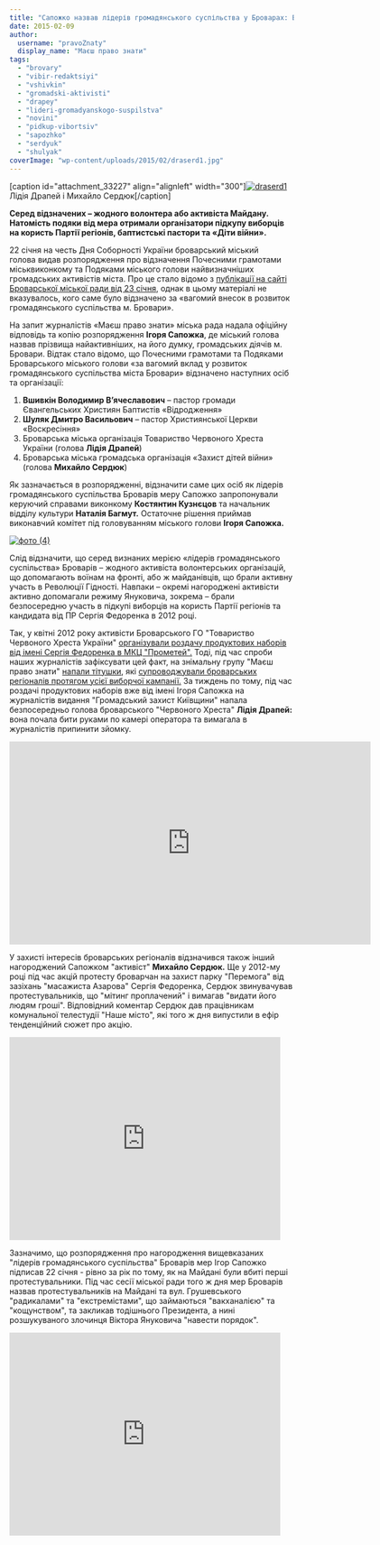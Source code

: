 ```yaml
---
title: "Сапожко назвав лідерів громадянського суспільства у Броварах: Вшивкін, Драпей, Сердюк і Шуляк"
date: 2015-02-09
author: 
  username: "pravoZnaty"
  display_name: "Маєш право знати"
tags: 
  - "brovary"
  - "vibir-redaktsiyi"
  - "vshivkin"
  - "gromadski-aktivisti"
  - "drapey"
  - "lideri-gromadyanskogo-suspilstva"
  - "novini"
  - "pidkup-vibortsiv"
  - "sapozhko"
  - "serdyuk"
  - "shulyak"
coverImage: "wp-content/uploads/2015/02/draserd1.jpg"
---
```


\[caption id="attachment\_33227" align="alignleft" width="300"\][![draserd1](https://mpz.brovary.org/wp-content/uploads/2015/02/draserd1.jpg)](https://mpz.brovary.org/wp-content/uploads/2015/02/draserd1.jpg) Лідія Драпей і Михайло Сердюк\[/caption\]

**Серед відзначених – жодного волонтера або активіста Майдану. Натомість подяки від мера отримали організатори підкупу виборців на користь Партії регіонів, баптистські пастори та «Діти війни».**

22 січня на честь Дня Соборності України броварський міський голова видав розпорядження про відзначення Почесними грамотами міськвиконкому та Подяками міського голови найвизначніших громадських активістів міста. Про це стало відомо з [публікації на сайті Броварської міської ради від 23 січня](https://brovary-rada.gov.ua/urochistii-zakh%D1%96d-do-dnya-sobornost%D1%96-ukra%D1%97ni), однак в цьому матеріалі не вказувалось, кого саме було відзначено за «вагомий внесок в розвиток громадянського суспільства м. Бровари».

На запит журналістів «Маєш право знати» міська рада надала офіційну відповідь та копію розпорядження **Ігоря Сапожка**, де міський голова назвав прізвища найактивніших, на його думку, громадських діячів м. Бровари. Відтак стало відомо, що Почесними грамотами та Подяками Броварського міського голови «за вагомий вклад у розвиток громадянського суспільства міста Бровари» відзначено наступних осіб та організації:

1. **Вшивкін Володимир В’ячеславович** – пастор громади Євангельських Християн Баптистів «Відродження»
2. **Шуляк Дмитро Васильович** – пастор Християнської Церкви «Воскресіння»
3. Броварська міська організація Товариство Червоного Хреста України (голова **Лідія Драпей**)
4. Броварська міська громадська організація «Захист дітей війни» (голова **Михайло Сердюк**)

Як зазначається в розпорядженні, відзначити саме цих осіб як лідерів громадянського суспільства Броварів меру Сапожко запропонували керуючий справами виконкому **Костянтин Кузнєцов** та начальник відділу культури **Наталія Багмут.** Остаточне рішення приймав виконавчий комітет під головуванням міського голови **Ігоря Сапожка.**

[![фото (4)](https://mpz.brovary.org/wp-content/uploads/2015/02/foto-4.jpg)](https://mpz.brovary.org/wp-content/uploads/2015/02/foto-4.jpg)

Слід відзначити, що серед визнаних мерією «лідерів громадянського суспільства» Броварів – жодного активіста волонтерських організацій, що допомагають воїнам на фронті, або ж майданівців, що брали активну участь в Революції Гідності. Навпаки – окремі нагороджені активісти активно допомагали режиму Януковича, зокрема – брали безпосередню участь в підкупі виборців на користь Партії регіонів та кандидата від ПР Сергія Федоренка в 2012 році.

Так, у квітні 2012 року активісти Броварського ГО "Товариство Червоного Хреста України" [організували роздачу продуктових наборів від імені Сергія Федоренка в МКЦ "Прометей".](https://mpz.brovary.org/fedorenko-rozpochav-peredviborchu-rozdachu-produktovih-naboriv-video/) Тоді, під час спроби наших журналістів зафіксувати цей факт, на знімальну групу "Маєш право знати" [напали тітушки](https://mpz.brovary.org/terminovo-na-znimalnu-grupu-mayesh-pravo-znati-zdiysneno-napad/), які [супроводжували броварських регіоналів протягом усієї виборчої кампанії.](https://mpz.brovary.org/stvoryuyemo-reyestr-brovarskih-sportsmeniv-boyovikiv/) За тиждень по тому, під час роздачі продуктових наборів вже від імені Ігоря Сапожка на журналістів видання "Громадський захист Київщини" напала безпосередньо голова броварського "Червоного Хреста" **Лідія Драпей:** вона почала бити руками по камері оператора та вимагала в журналістів припинити зйомку.

<iframe src="https://www.youtube.com/embed/ja4hUHRJllc" width="640" height="360" frameborder="0" allowfullscreen="allowfullscreen"></iframe>

У захисті інтересів броварських регіоналів відзначився також інший нагороджений Сапожком "активіст" **Михайло Сердюк.** Ще у 2012-му році під час акцій протесту броварчан на захист парку "Перемога" від зазіхань "масажиста Азарова" Сергія Федоренка, Сердюк звинувачував протестувальників, що "мітинг проплачений" і вимагав "видати його людям гроші". Відповідний коментар Сердюк дав працівникам комунальної телестудії "Наше місто", які того ж дня випустили в ефір тенденційний сюжет про акцію.

<iframe src="https://www.youtube.com/embed/sPbf4MzNva0" width="480" height="360" frameborder="0" allowfullscreen="allowfullscreen"></iframe>

Зазначимо, що розпорядження про нагородження вищевказаних "лідерів громадянського суспільства" Броварів мер Ігор Сапожко підписав 22 січня - рівно за рік по тому, як на Майдані були вбиті перші протестувальники. Під час сесії міської ради того ж дня мер Броварів назвав протестувальників на Майдані та вул. Грушевського "радикалами" та "екстремістами", що займаються "вакханалією" та "кощунством", та закликав тодішнього Президента, а нині розшукуваного злочинця Віктора Януковича "навести порядок".

<iframe src="https://www.youtube.com/embed/Hd6hpn5BZhQ" width="480" height="360" frameborder="0" allowfullscreen="allowfullscreen"></iframe>

